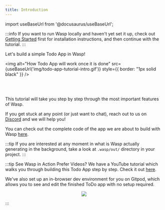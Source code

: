```yaml
---
title: Introduction
---
```


import useBaseUrl from '@docusaurus/useBaseUrl';

:::info 
If you want to run Wasp locally and haven't yet set it up, check out [Getting Started](/docs) first for installation instructions, and then continue with the tutorial.
:::

Let's build a simple Todo App in Wasp!

<img alt="How Todo App will work once it is done"
     src={useBaseUrl('img/todo-app-tutorial-intro.gif')}
     style={{ border: "1px solid black" }}
/>

<br />
<br />

This tutorial will take you step by step through the most important features of Wasp.

If you get stuck at any point (or just want to chat), reach out to us on [Discord](https://discord.gg/rzdnErX) and we will help you!

You can check out the complete code of the app we are about to build with Wasp [here](https://github.com/wasp-lang/wasp/tree/release/examples/tutorials/TodoApp).

:::tip
If you are interested at any moment in what is Wasp actually generating in the background, take a look at `.wasp/out/` directory in your project.
:::

:::tip See Wasp in Action
Prefer Videos? We have a YouTube tutorial which walks you through building this Todo App step by step. Check it out [here](https://youtu.be/R8uOu6ZEr5s).

We've also set up an in-browser dev environment for you on Gitpod, which allows you to see and edit the finished ToDo app with no setup required. 
<p align="center">
     <a href="https://gitpod.io/#https://github.com/wasp-lang/gitpod-template">
          <img src="https://gitpod.io/button/open-in-gitpod.svg" />
     </a>
</p>
:::

